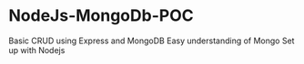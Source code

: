 # NodeJs-MongoDb-POC
Basic CRUD using Express and MongoDB
Easy understanding of Mongo Set up with Nodejs
